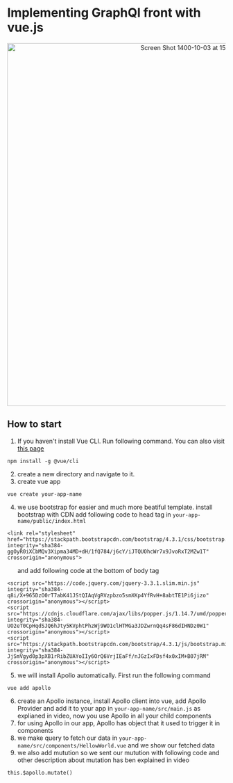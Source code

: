 # Implementing GraphQl front with vue.js
<p align="center" width="100%">
<img width="835" alt="Screen Shot 1400-10-03 at 15 17 44" src="https://user-images.githubusercontent.com/59199865/147350464-5db0794f-af12-42cd-98f9-f6aef7c3078e.png">
</p>

## How to start
1. If you haven't install Vue CLI. Run following command. You can also visit [this page](https://cli.vuejs.org/guide/installation.html)
```
npm install -g @vue/cli
```
2. create a new directory and navigate to it.
3. create vue app 
```
vue create your-app-name
```
4. we use bootstrap for easier and much more beatiful template. install bootstrap with CDN add following code to head tag in `your-app-name/public/index.html` 
```
<link rel="stylesheet" href="https://stackpath.bootstrapcdn.com/bootstrap/4.3.1/css/bootstrap.min.css" integrity="sha384-ggOyR0iXCbMQv3Xipma34MD+dH/1fQ784/j6cY/iJTQUOhcWr7x9JvoRxT2MZw1T" crossorigin="anonymous">
```
&nbsp; &nbsp; &nbsp; and add following code at the bottom of body tag
```
<script src="https://code.jquery.com/jquery-3.3.1.slim.min.js" integrity="sha384-q8i/X+965DzO0rT7abK41JStQIAqVgRVzpbzo5smXKp4YfRvH+8abtTE1Pi6jizo" crossorigin="anonymous"></script>
<script src="https://cdnjs.cloudflare.com/ajax/libs/popper.js/1.14.7/umd/popper.min.js" integrity="sha384-UO2eT0CpHqdSJQ6hJty5KVphtPhzWj9WO1clHTMGa3JDZwrnQq4sF86dIHNDz0W1" crossorigin="anonymous"></script>
<script src="https://stackpath.bootstrapcdn.com/bootstrap/4.3.1/js/bootstrap.min.js" integrity="sha384-JjSmVgyd0p3pXB1rRibZUAYoIIy6OrQ6VrjIEaFf/nJGzIxFDsf4x0xIM+B07jRM" crossorigin="anonymous"></script>
```
5. we will install Apollo automatically. First run the following command
```
vue add apollo
```
6. create an Apollo instance, install Apollo client into vue, add Apollo Provider and add it to your app in `your-app-name/src/main.js` as explianed in video, now you use Apollo in all your child components
7. for using Apollo in our app, Apollo has object that it used to trigger it in components
8. we make query to fetch our data in `your-app-name/src/components/HellowWorld.vue` and we show our fetched data
9. we also add mutution so we sent our mutution with following code and other description about mutation has ben explained in video
```
this.$apollo.mutate()
```
